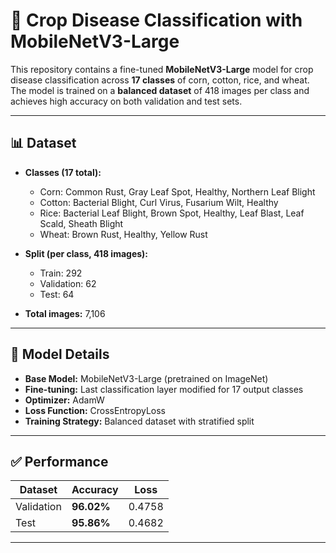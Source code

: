 # 🌾 Crop Disease Classification with MobileNetV3-Large

This repository contains a fine-tuned **MobileNetV3-Large** model for crop disease classification across **17 classes** of corn, cotton, rice, and wheat.  
The model is trained on a **balanced dataset** of 418 images per class and achieves high accuracy on both validation and test sets.  

---

## 📊 Dataset
- **Classes (17 total):**
  - Corn: Common Rust, Gray Leaf Spot, Healthy, Northern Leaf Blight
  - Cotton: Bacterial Blight, Curl Virus, Fusarium Wilt, Healthy
  - Rice: Bacterial Leaf Blight, Brown Spot, Healthy, Leaf Blast, Leaf Scald, Sheath Blight
  - Wheat: Brown Rust, Healthy, Yellow Rust

- **Split (per class, 418 images):**
  - Train: 292  
  - Validation: 62  
  - Test: 64  

- **Total images:** 7,106  

---

## 🧠 Model Details
- **Base Model:** MobileNetV3-Large (pretrained on ImageNet)
- **Fine-tuning:** Last classification layer modified for 17 output classes
- **Optimizer:** AdamW
- **Loss Function:** CrossEntropyLoss
- **Training Strategy:** Balanced dataset with stratified split

---

## ✅ Performance
| Dataset      | Accuracy | Loss   |
|--------------|----------|--------|
| Validation   | **96.02%** | 0.4758 |
| Test         | **95.86%** | 0.4682 |

---
